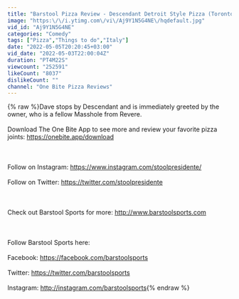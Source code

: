 ```yaml
---
title: "Barstool Pizza Review - Descendant Detroit Style Pizza (Toronto, ON)"
image: "https:\/\/i.ytimg.com\/vi\/Aj9Y1N5G4NE\/hqdefault.jpg"
vid_id: "Aj9Y1N5G4NE"
categories: "Comedy"
tags: ["Pizza","Things to do","Italy"]
date: "2022-05-05T20:20:45+03:00"
vid_date: "2022-05-03T22:00:04Z"
duration: "PT4M22S"
viewcount: "252591"
likeCount: "8037"
dislikeCount: ""
channel: "One Bite Pizza Reviews"
---
```

{% raw %}Dave stops by Descendant and is immediately greeted by the owner, who is a fellow Masshole from Revere. <br /><br />Download The One Bite App to see more and review your favorite pizza joints: <a rel="nofollow" target="blank" href="https://onebite.app/download">https://onebite.app/download</a><br /><br /><br /><br />Follow on Instagram: <a rel="nofollow" target="blank" href="https://www.instagram.com/stoolpresidente/">https://www.instagram.com/stoolpresidente/</a><br /><br />Follow on Twitter: <a rel="nofollow" target="blank" href="https://twitter.com/stoolpresidente">https://twitter.com/stoolpresidente</a><br /><br /><br /><br />Check out Barstool Sports for more: <a rel="nofollow" target="blank" href="http://www.barstoolsports.com">http://www.barstoolsports.com</a><br /><br /><br /><br />Follow Barstool Sports here:<br /><br />Facebook: <a rel="nofollow" target="blank" href="https://facebook.com/barstoolsports">https://facebook.com/barstoolsports</a><br /><br />Twitter: <a rel="nofollow" target="blank" href="https://twitter.com/barstoolsports">https://twitter.com/barstoolsports</a><br /><br />Instagram: <a rel="nofollow" target="blank" href="http://instagram.com/barstoolsports">http://instagram.com/barstoolsports</a>{% endraw %}
